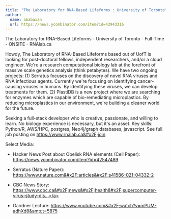 ```yaml
---
title: "The Laboratory for RNA-Based Lifeforms : University of Toronto"
author:
  name: ababaian
  url: https://news.ycombinator.com/item?id=42943316
---
```

The Laboratory for RNA-Based Lifeforms - University of Toronto - Full-Time - ONSITE - RNAlab.ca

Howdy, The Laboratory of RNA-Based Lifeforms based out of UofT is looking for post-doctoral fellows, independent researchers, and&#x2F;or a cloud engineer. We&#x27;re a research computational biology lab at the forefront of massive scale genetics analysis (think petabytes). We have two ongoing projects: (1) Serratus focuses on the discovery of novel RNA viruses and RNA infectious agents. Currently we&#x27;re focusing on identifying cancer-causing viruses in humans. By identifying these viruses, we can develop treatments for them. (2) PlastiDB is a new project where we are searching for enzymes which are capable of bio-remediating microplastics. By reducing microplastics in our environment, we&#x27;re building a cleaner world for the future.

Seeking a full-stack developer who is creative, passionate, and willing to learn. No biology experience is necessary, but it&#x27;s an asset. Key skills: Python&#x2F;R, AWS&#x2F;HPC, postgres, Neo4j&#x2F;graph databases, javascript. See full job posting on <a href="https:&#x2F;&#x2F;www.rnalab.ca&#x2F;join" rel="nofollow">https:&#x2F;&#x2F;www.rnalab.ca&#x2F;join</a>

Select Media:

* Hacker News Post about Obelisk RNA elements (Cell Paper): <a href="https:&#x2F;&#x2F;news.ycombinator.com&#x2F;item?id=42547489">https:&#x2F;&#x2F;news.ycombinator.com&#x2F;item?id=42547489</a>

* Serratus (Nature Paper): <a href="https:&#x2F;&#x2F;www.nature.com&#x2F;articles&#x2F;s41586-021-04332-2" rel="nofollow">https:&#x2F;&#x2F;www.nature.com&#x2F;articles&#x2F;s41586-021-04332-2</a>

* CBC News Story: <a href="https:&#x2F;&#x2F;www.cbc.ca&#x2F;news&#x2F;health&#x2F;supercomputer-virus-study-disease-1.6345158" rel="nofollow">https:&#x2F;&#x2F;www.cbc.ca&#x2F;news&#x2F;health&#x2F;supercomputer-virus-study-dis...</a>

* Gairdner Lecture: <a href="https:&#x2F;&#x2F;www.youtube.com&#x2F;watch?v=mPUM-adhXd8&amp;t=5875" rel="nofollow">https:&#x2F;&#x2F;www.youtube.com&#x2F;watch?v=mPUM-adhXd8&amp;t=5875</a>
<JobApplication />
